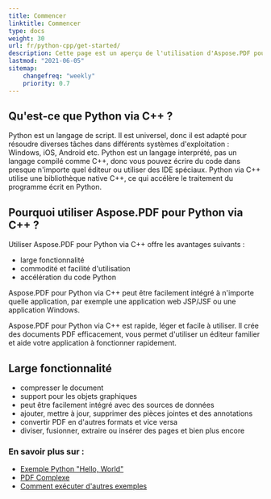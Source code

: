 ```yaml
---
title: Commencer 
linktitle: Commencer
type: docs
weight: 30
url: fr/python-cpp/get-started/
description: Cette page est un aperçu de l'utilisation d'Aspose.PDF pour Python via C++ pour créer et éditer un document PDF
lastmod: "2021-06-05"   
sitemap: 
    changefreq: "weekly"
    priority: 0.7
---
```


## Qu'est-ce que Python via C++ ?

Python est un langage de script. Il est universel, donc il est adapté pour résoudre diverses tâches dans différents systèmes d'exploitation : Windows, iOS, Android etc. Python est un langage interprété, pas un langage compilé comme C++, donc vous pouvez écrire du code dans presque n'importe quel éditeur ou utiliser des IDE spéciaux. Python via C++ utilise une bibliothèque native C++, ce qui accélère le traitement du programme écrit en Python.

## Pourquoi utiliser Aspose.PDF pour Python via C++ ?

Utiliser Aspose.PDF pour Python via C++ offre les avantages suivants :

- large fonctionnalité
- commodité et facilité d'utilisation
- accélération du code Python

Aspose.PDF pour Python via C++ peut être facilement intégré à n'importe quelle application, par exemple une application web JSP/JSF ou une application Windows.

Aspose.PDF pour Python via C++ est rapide, léger et facile à utiliser. Il crée des documents PDF efficacement, vous permet d'utiliser un éditeur familier et aide votre application à fonctionner rapidement.

## Large fonctionnalité

- compresser le document
- support pour les objets graphiques
- peut être facilement intégré avec des sources de données
- ajouter, mettre à jour, supprimer des pièces jointes et des annotations
- convertir PDF en d'autres formats et vice versa
- diviser, fusionner, extraire ou insérer des pages et bien plus encore

### En savoir plus sur :

- [Exemple Python "Hello, World"](/pdf/python-cpp/hello-world-example/)
- [PDF Complexe](/pdf/python-cpp/complex-pdf-example/)
- [Comment exécuter d'autres exemples](/pdf/python-cpp/how-to-run-other-examples/)